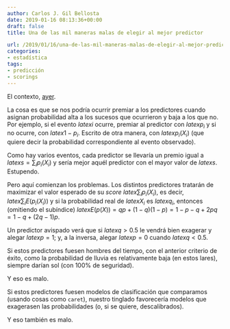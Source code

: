 ```yaml
---
author: Carlos J. Gil Bellosta
date: 2019-01-16 08:13:36+00:00
draft: false
title: Una de las mil maneras malas de elegir al mejor predictor

url: /2019/01/16/una-de-las-mil-maneras-malas-de-elegir-al-mejor-predictor/
categories:
- estadística
tags:
- predicción
- scorings
---
```





El contexto, [ayer](https://www.datanalytics.com/2019/01/15/quien-sera-el-mejor-predictor-como-se-podra-medir/).







La cosa es que se nos podría ocurrir premiar a los predictores cuando asignan probabilidad alta a los sucesos que ocurrieron y baja a los que no. Por ejemplo, si el evento $latex i$ ocurre, premiar al predictor con $latex p_i$ y si no ocurre, con $latex 1 - p_i$. Escrito de otra manera, con $latex p_i(X_i)$ (que quiere decir la probabilidad correspondiente al evento observado).







Como hay varios eventos, cada predictor se llevaría un premio igual a $latex s = \sum_i p_i(X_i)$ y sería mejor aquél predictor con el mayor valor de $latex s$. Estupendo.







Pero aquí comienzan los problemas. Los distintos predictores tratarán de maximizar el valor esperado de su _score_ $latex \sum_i p_i(X_i)$, es decir, $latex \sum_i E(p_i(X_i))$ y si la probabilidad real de $latex X_i$ es $latex q_i$, entonces (omitiendo el subíndice) $latex E(p(X)) = q p + (1-q) (1 - p) = 1 - p - q + 2pq = 1 - q + (2q - 1)p$.







Un predictor avispado verá que si $latex q > 0.5$ le vendrá bien exagerar y alegar $latex p = 1$; y, a la inversa, alegar $latex p=0$ cuando $latex q < 0.5$.







Si  estos predictores fuesen hombres del tiempo, con el anterior criterio de éxito, como la probabilidad de lluvia es relativamente baja (en estos lares), siempre darían sol (con 100% de seguridad).







Y eso es malo.







Si estos predictores fuesen modelos de clasificación que comparamos (usando cosas como `caret`), nuestro tinglado favorecería modelos que exagerasen las probabilidades (o, si se quiere, descalibrados).







Y eso también es malo.



